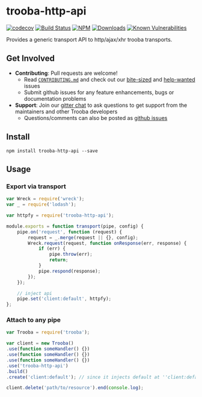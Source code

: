 # trooba-http-api

[![codecov](https://codecov.io/gh/trooba/trooba-http-api/branch/master/graph/badge.svg)](https://codecov.io/gh/trooba/trooba-http-api)
[![Build Status](https://travis-ci.org/trooba/trooba-http-api.svg?branch=master)](https://travis-ci.org/trooba/trooba-http-api) [![NPM](https://img.shields.io/npm/v/trooba-http-api.svg)](https://www.npmjs.com/package/trooba-http-api)
[![Downloads](https://img.shields.io/npm/dm/trooba-http-api.svg)](http://npm-stat.com/charts.html?package=trooba-http-api)
[![Known Vulnerabilities](https://snyk.io/test/github/trooba/trooba-http-api/badge.svg)](https://snyk.io/test/github/trooba/trooba-http-api)

Provides a generic transport API to http/ajax/xhr trooba transports.

## Get Involved

- **Contributing**: Pull requests are welcome!
    - Read [`CONTRIBUTING.md`](.github/CONTRIBUTING.md) and check out our [bite-sized](https://github.com/trooba/trooba-http-api/issues?q=is%3Aissue+is%3Aopen+label%3Adifficulty%3Abite-sized) and [help-wanted](https://github.com/trooba/trooba-http-api/issues?q=is%3Aissue+is%3Aopen+label%3Astatus%3Ahelp-wanted) issues
    - Submit github issues for any feature enhancements, bugs or documentation problems
- **Support**: Join our [gitter chat](https://gitter.im/trooba) to ask questions to get support from the maintainers and other Trooba developers
    - Questions/comments can also be posted as [github issues](https://github.com/trooba/trooba-http-api/issues)

## Install

```
npm install trooba-http-api --save
```

## Usage

### Export via transport
```js
var Wreck = require('wreck');
var _ = require('lodash');

var httpfy = require('trooba-http-api');

module.exports = function transport(pipe, config) {
    pipe.on('request', function (request) {
        request = _.merge(request || {}, config);
        Wreck.request(request, function onResponse(err, response) {
            if (err) {
                pipe.throw(err);
                return;
            }
            pipe.respond(response);
        });
    });

    // inject api
    pipe.set('client:default', httpfy);
};
```

### Attach to any pipe

```js
var Trooba = require('trooba');

var client = new Trooba()
.use(function someHandler() {})
.use(function someHandler() {})
.use(function someHandler() {})
.use('trooba-http-api')
.build()
.create('client:default'); // since it injects default at ''client:default''

client.delete('path/to/resource').end(console.log);
```

